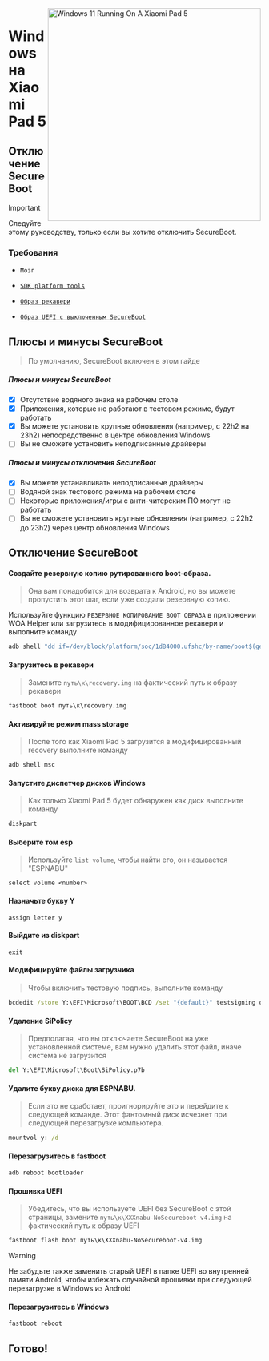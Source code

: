 <img align="right" src="https://raw.githubusercontent.com/erdilS/Port-Windows-11-Xiaomi-Pad-5/main/nabu.png" width="425" alt="Windows 11 Running On A Xiaomi Pad 5">

# Windows на Xiaomi Pad 5

## Отключение SecureBoot 
> [!Important]
> Следуйте этому руководству, только если вы хотите отключить SecureBoot.

### Требования
- ```Мозг```

- [```SDK platform tools```](https://developer.android.com/studio/releases/platform-tools)

- [```Образ рекавери```](https://github.com/ArKT-7/twrp_device_xiaomi_nabu/releases/tag/mod-win)

- [```Образ UEFI с выключенным SecureBoot```](https://github.com/erdilS/Port-Windows-11-Xiaomi-Pad-5/releases/download/1.0/XXXnabu-NoSecureboot-v4.img)

## Плюсы и минусы SecureBoot
> По умолчанию, SecureBoot включен в этом гайде

##### Плюсы и минусы SecureBoot
- [x] Отсутствие водяного знака на рабочем столе
- [x] Приложения, которые не работают в тестовом режиме, будут работать
- [x] Вы можете установить крупные обновления (например, с 22h2 на 23h2) непосредственно в центре обновления Windows
- [ ] Вы не сможете установить неподписанные драйверы

##### Плюсы и минусы отключения SecureBoot
- [x] Вы можете устанавливать неподписанные драйверы
- [ ] Водяной знак тестового режима на рабочем столе
- [ ] Некоторые приложения/игры с анти-читерским ПО могут не работать
- [ ] Вы не сможете установить крупные обновления (например, с 22h2 до 23h2) через центр обновления Windows

## Отключение SecureBoot

#### Создайте резервную копию рутированного boot-образа.
> Она вам понадобится для возврата к Android, но вы можете пропустить этот шаг, если уже создали резервную копию.

Используйте функцию `РЕЗЕРВНОЕ КОПИРОВАНИЕ BOOT ОБРАЗА` в приложении WOA Helper или загрузитесь в модифицированное рекавери и выполните команду
```cmd
adb shell "dd if=/dev/block/platform/soc/1d84000.ufshc/by-name/boot$(getprop ro.boot.slot_suffix) of=/tmp/rooted_boot.img" && adb pull /tmp/rooted_boot.img
```

#### Загрузитесь в рекавери
> Замените `путь\к\recovery.img` на фактический путь к образу рекавери
```cmd
fastboot boot путь\к\recovery.img
```

#### Активируйте режим mass storage
> После того как Xiaomi Pad 5 загрузится в модифицированный recovery выполните команду
```cmd
adb shell msc
```

#### Запустите диспетчер дисков Windows
> Как только Xiaomi Pad 5 будет обнаружен как диск выполните команду
```cmd
diskpart
```

#### Выберите том esp
> Используйте `list volume`, чтобы найти его, он называется "ESPNABU"
```diskpart
select volume <number>
```

#### Назначьте букву Y
```diskpart
assign letter y
```

#### Выйдите из diskpart
```diskpart
exit
```

#### Модифицируйте файлы загрузчика
> Чтобы включить тестовую подпись, выполните команду
```cmd
bcdedit /store Y:\EFI\Microsoft\BOOT\BCD /set "{default}" testsigning on
```

#### Удаление SiPolicy
> Предполагая, что вы отключаете SecureBoot на уже установленной системе, вам нужно удалить этот файл, иначе система не загрузится
```cmd
del Y:\EFI\Microsoft\Boot\SiPolicy.p7b
```

#### Удалите букву диска для ESPNABU.
> Если это не сработает, проигнорируйте это и перейдите к следующей команде. Этот фантомный диск исчезнет при следующей перезагрузке компьютера.
```cmd
mountvol y: /d
```

#### Перезагрузитесь в fastboot
```cmd
adb reboot bootloader
```

#### Прошивка UEFI
> Убедитесь, что вы используете UEFI без SecureBoot с этой страницы, замените `путь\к\XXXnabu-NoSecureboot-v4.img` на фактический путь к образу UEFI
```cmd
fastboot flash boot путь\к\XXXnabu-NoSecureboot-v4.img
```

> [!WARNING]
> Не забудьте также заменить старый UEFI в папке UEFI во внутренней памяти Android, чтобы избежать случайной прошивки при следующей перезагрузке в Windows из Android

#### Перезагрузитесь в Windows
```cmd
fastboot reboot
```

## Готово!
